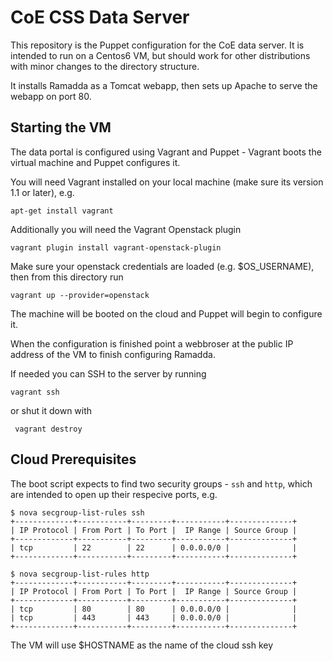 CoE CSS Data Server
===================

This repository is the Puppet configuration for the CoE data server. It is
intended to run on a Centos6 VM, but should work for other distributions with
minor changes to the directory structure.

It installs Ramadda as a Tomcat webapp, then sets up Apache to serve the webapp
on port 80.

Starting the VM
---------------

The data portal is configured using Vagrant and Puppet - Vagrant boots the
virtual machine and Puppet configures it.

You will need Vagrant installed on your local machine (make sure its version
1.1 or later), e.g.

    apt-get install vagrant

Additionally you will need the Vagrant Openstack plugin

    vagrant plugin install vagrant-openstack-plugin

Make sure your openstack credentials are loaded (e.g. $OS\_USERNAME), then from
this directory run

    vagrant up --provider=openstack

The machine will be booted on the cloud and Puppet will begin to configure it.

When the configuration is finished point a webbroser at the public IP address
of the VM to finish configuring Ramadda.

If needed you can SSH to the server by running

    vagrant ssh

or shut it down with

     vagrant destroy

Cloud Prerequisites
-------------------

The boot script expects to find two security groups - `ssh` and `http`, which
are intended to open up their respecive ports, e.g.

    $ nova secgroup-list-rules ssh
    +-------------+-----------+---------+-----------+--------------+
    | IP Protocol | From Port | To Port |  IP Range | Source Group |
    +-------------+-----------+---------+-----------+--------------+
    | tcp         | 22        | 22      | 0.0.0.0/0 |              |
    +-------------+-----------+---------+-----------+--------------+

    $ nova secgroup-list-rules http
    +-------------+-----------+---------+-----------+--------------+
    | IP Protocol | From Port | To Port |  IP Range | Source Group |
    +-------------+-----------+---------+-----------+--------------+
    | tcp         | 80        | 80      | 0.0.0.0/0 |              |
    | tcp         | 443       | 443     | 0.0.0.0/0 |              |
    +-------------+-----------+---------+-----------+--------------+

The VM will use $HOSTNAME as the name of the cloud ssh key
